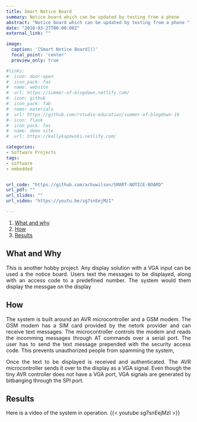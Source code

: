```yaml
---
title: Smart Notice Board
summary: Notice board which can be updated by texting from a phone
abstract: "Notice board which can be updated by texting from a phone "
date: "2010-03-27T00:00:00Z"
external_link: ""

image:
  caption: '[Smart Notice Board]()'
  focal_point: 'center'
  preview_only: true

#links:
#- icon: door-open
#  icon_pack: fas
#  name: website
#  url: https://summer-of-blogdown.netlify.com/
#- icon: github
#  icon_pack: fab
#  name: materials
#  url: https://github.com/rstudio-education/summer-of-blogdown-19
#- icon: flask
#  icon_pack: fas
#  name: demo site
#  url: https://kellykapowski.netlify.com/

categories:
- Software Projects
tags:
- software 
- embedded


url_code: "https://github.com/achuwilson/SMART-NOTICE-BOARD"
url_pdf: ""
url_slides: ""
url_video: "https://youtu.be/sg7snEejMzI"

---
```

<DIV align="justify">

1. [What and why](#what-and-why)
2. [How](#how)
3. [Results](#results)


## What and Why

This is another hobby project. Any display solution with a VGA input can be used a the notice board. Users text the messages to be displayed, along with an access code to a predefined number. The system would them display the messgae on the display
## How

The system is built around an AVR microcontroller and a GSM modem. The GSM modem has a SIM card provided by the netork provider and can receive text messages. The microcontroller controls the modem and reads the incomming messages through AT commands over a serial port. The user has to send the text message prepended with the security access code. This prevents unauthorized people from spamming the system, 

Once the text to be displayed is received and authenticated. The AVR microcontroller sends it over to the display as a VGA signal. Even though the tiny AVR controller does not have a VGA port, VGA signals are generated by bitbanging through the SPI port. 

## Results

Here is a video of the system in operation.
{{< youtube sg7snEejMzI >}}

</DIV>



